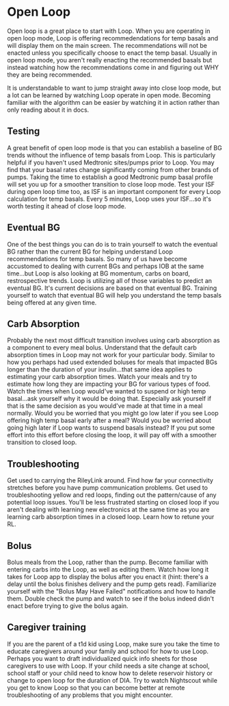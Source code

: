 # Open Loop

Open loop is a great place to start with Loop. When you are operating in open loop mode, Loop is offering recommedendations for temp basals and will display them on the main screen.  The recommendations will not be enacted unless you specifically choose to enact the temp basal.  Usually in open loop mode, you aren't really enacting the recommended basals but instead watching how the recommendations come in and figuring out WHY they are being recommended.

It is understandable to want to jump straight away into close loop mode, but a lot can be learned by watching Loop operate in open mode.  Becoming familiar with the algorithm can be easier by watching it in action rather than only reading about it in docs.

## Testing

A great benefit of open loop mode is that you can establish a baseline of BG trends without the influence of temp basals from Loop.  This is particularly helpful if you haven't used Medtronic sites/pumps prior to Loop.  You may find that your basal rates change significantly coming from other brands of pumps.  Taking the time to establish a good Medtronic pump basal profile will set you up for a smoother transition to close loop mode.  Test your ISF during open loop time too, as ISF is an important component for every Loop calculation for temp basals.  Every 5 minutes, Loop uses your ISF...so it's worth testing it ahead of close loop mode.

## Eventual BG

One of the best things you can do is to train yourself to watch the eventual BG rather than the current BG for helping understand Loop recommendations for temp basals.  So many of us have become accustomed to dealing with current BGs and perhaps IOB at the same time...but Loop is also looking at BG momentum, carbs on board, restrospective trends.  Loop is utilizing all of those variables to predict an eventual BG.  It's current decisions are based on that eventual BG.  Training yourself to watch that eventual BG will help you understand the temp basals being offered at any given time.

## Carb Absorption

Probably the next most difficult transition involves using carb absorption as a component to every meal bolus.  Understand that the default carb absorption times in Loop may not work for your particular body.  Similar to how you perhaps had used extended boluses for meals that impacted BGs longer than the duration of your insulin...that same idea applies to estimating your carb absorption times.  Watch your meals and try to estimate how long they are impacting your BG for various types of food.  Watch the times when Loop would've wanted to suspend or high temp basal...ask yourself why it would be doing that.  Especially ask yourself if that is the same decision as you would've made at that time in a meal normally.  Would you be worried that you might go low later if you see Loop offering high temp basal early after a meal?  Would you be worried about going high later if Loop wants to suspend basals instead?  If you put some effort into this effort before closing the loop, it will pay off with a smoother transition to closed loop.

## Troubleshooting

Get used to carrying the RileyLink around.  Find how far your connectivity stretches before you have pump communication problems.  Get used to troubleshooting yellow and red loops, finding out the pattern/cause of any potential loop issues.  You'll be less frustrated starting on closed loop if you aren't dealing with learning new electronics at the same time as you are learning carb absorption times in a closed loop.  Learn how to retune your RL. 

## Bolus

Bolus meals from the Loop, rather than the pump.  Become familiar with entering carbs into the Loop, as well as editing them.  Watch how long it takes for Loop app to display the bolus after you enact it (hint: there's a delay until the bolus finishes delivery and the pump gets read).  Familiarize yourself with the "Bolus May Have Failed" notifications and how to handle them.  Double check the pump and watch to see if the bolus indeed didn't enact before trying to give the bolus again.  

## Caregiver training

If you are the parent of a t1d kid using Loop, make sure you take the time to educate caregivers around your family and school for how to use Loop.  Perhaps you want to draft individualized quick info sheets for those caregivers to use with Loop.  If your child needs a site change at school, school staff or your child need to know how to delete reservoir history or change to open loop for the duration of DIA.  Try to watch Nightscout while you get to know Loop so that you can become better at remote troubleshooting of any problems that you might encounter.
